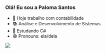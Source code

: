 ### Olá! Eu sou a Paloma Santos

- 🔭 Hoje trabalho com contabilidade
- 📚 Análise e Desenvolvimento de Sistemas
- 🌱 Estudando C#
- 😄 Pronouns: ela/dela

<div>
<img heigth="180em" src="https://github-readme-stats.vercel.app/api?username=palomadossantos&show_icons=true&theme=tokyonight">

</div>

